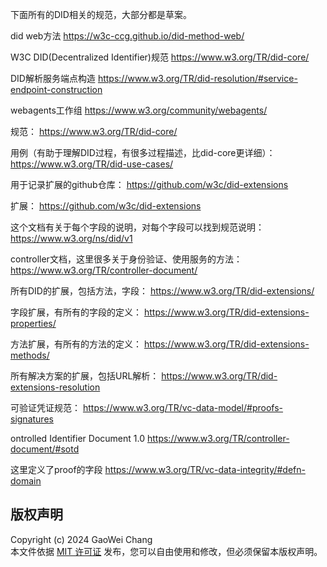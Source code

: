 
下面所有的DID相关的规范，大部分都是草案。


did web方法
https://w3c-ccg.github.io/did-method-web/


W3C DID(Decentralized Identifier)规范
https://www.w3.org/TR/did-core/


DID解析服务端点构造
https://www.w3.org/TR/did-resolution/#service-endpoint-construction

webagents工作组
https://www.w3.org/community/webagents/

规范：
https://www.w3.org/TR/did-core/

用例（有助于理解DID过程，有很多过程描述，比did-core更详细）：
https://www.w3.org/TR/did-use-cases/


用于记录扩展的github仓库：
https://github.com/w3c/did-extensions

扩展：
https://github.com/w3c/did-extensions


这个文档有关于每个字段的说明，对每个字段可以找到规范说明：
https://www.w3.org/ns/did/v1


controller文档，这里很多关于身份验证、使用服务的方法：
https://www.w3.org/TR/controller-document/


所有DID的扩展，包括方法，字段：
https://www.w3.org/TR/did-extensions/

字段扩展，有所有的字段的定义：
https://www.w3.org/TR/did-extensions-properties/

方法扩展，有所有的方法的定义：
https://www.w3.org/TR/did-extensions-methods/

所有解决方案的扩展，包括URL解析：
https://www.w3.org/TR/did-extensions-resolution

可验证凭证规范：
https://www.w3.org/TR/vc-data-model/#proofs-signatures

ontrolled Identifier Document 1.0
https://www.w3.org/TR/controller-document/#sotd


这里定义了proof的字段
https://www.w3.org/TR/vc-data-integrity/#defn-domain

## 版权声明  
Copyright (c) 2024 GaoWei Chang  
本文件依据 [MIT 许可证](./LICENSE) 发布，您可以自由使用和修改，但必须保留本版权声明。  

